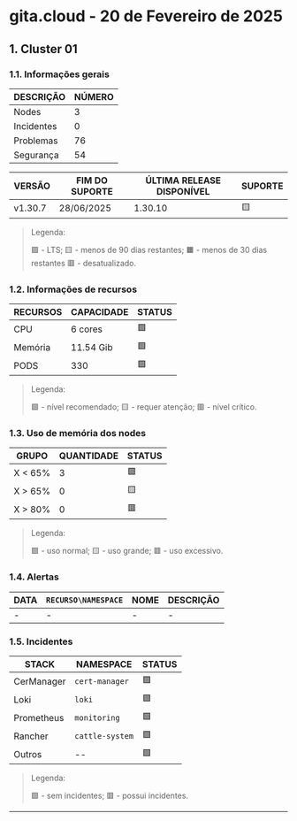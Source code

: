 # gita.cloud - 20 de Fevereiro de 2025

## 1. Cluster 01
### 1.1. Informações gerais
| DESCRIÇÃO  | NÚMERO |
|------------|--------|
| Nodes      |      3 |
| Incidentes |      0 |
| Problemas  |     76 |
| Segurança  |     54 |



| VERSÃO  | FIM DO SUPORTE | ÚLTIMA RELEASE DISPONÍVEL | SUPORTE |
|---------|----------------|---------------------------|---------|
| v1.30.7 | 28/06/2025     | 1.30.10                   |  🟨     |

> Legenda:
>
> 🟩 - LTS; 🟨 - menos de 90 dias restantes; 🟧 - menos de 30 dias restantes 🟥 - desatualizado.


### 1.2. Informações de recursos
| RECURSOS | CAPACIDADE | STATUS |
|----------|------------|--------|
| CPU      | 6 cores    | 🟩     |
| Memória  | 11.54 Gib  | 🟩     |
| PODS     |        330 | 🟩     |

> Legenda:
>
> 🟩 - nível recomendado; 🟨 - requer atenção; 🟥 - nível crítico.


### 1.3. Uso de memória dos nodes
|  GRUPO  | QUANTIDADE | STATUS |
|---------|------------|--------|
| X < 65% |          3 | 🟩     |
| X > 65% |          0 | 🟨     |
| X > 80% |          0 | 🟥     |

> Legenda:
>
> 🟩 - uso normal; 🟨 - uso grande; 🟥 - uso excessivo.


### 1.4. Alertas
| DATA | `RECURSO\NAMESPACE` | NOME | DESCRIÇÃO |
|------|---------------------|------|-----------|
| -    | -                   | -    | -         |



### 1.5. Incidentes
|   STACK    |    NAMESPACE    | STATUS |
|------------|-----------------|--------|
| CerManager | `cert-manager`  | 🟩     |
| Loki       | `loki`          | 🟩     |
| Prometheus | `monitoring`    | 🟩     |
| Rancher    | `cattle-system` | 🟩     |
| Outros     | --              | 🟩     |

> Legenda:
>
> 🟩 - sem incidentes; 🟥 - possui incidentes.
---


